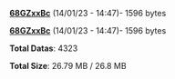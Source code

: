[**68GZxxBc**](/data/68GZxxBc.txt) (14/01/23 - 14:47)- 1596 bytes

[**68GZxxBc**](/data/68GZxxBc.txt) (14/01/23 - 14:47)- 1596 bytes

**Total Datas**: 4323

**Total Size**: 26.79 MB / 26.8 MB